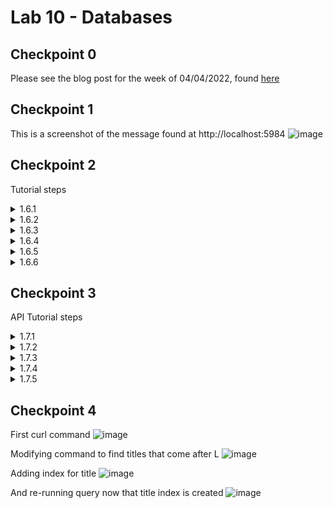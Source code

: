 # Lab 10 - Databases

## Checkpoint 0

Please see the blog post for the week of 04/04/2022, found [here](https://github.com/emkulka/oss-repo-template/wiki/Weekly-Blog)

## Checkpoint 1
This is a screenshot of the message found at http://localhost:5984
![image](https://user-images.githubusercontent.com/25308429/161283935-22877cef-ce25-4e2a-b10a-e79309c5dc72.png)

## Checkpoint 2
Tutorial steps

<details>
  <summary>1.6.1</summary>
  
  ![image](https://user-images.githubusercontent.com/25308429/161288530-0e6d9c7d-90b0-4731-b7dd-7ed39481c94f.png)
  
</details>

<details>
  <summary>1.6.2</summary>
  
  ![image](https://user-images.githubusercontent.com/25308429/161288963-f60a77e4-7c54-45e8-93e2-de44e25bdbb3.png)

</details>

<details>
  <summary>1.6.3</summary>

  ![image](https://user-images.githubusercontent.com/25308429/161289348-c38be20b-c31d-4137-b586-b709b789f7f5.png)

  ![image](https://user-images.githubusercontent.com/25308429/161289569-0e08ab4c-dddf-46a6-a20c-5cba4d216f82.png)

  ![image](https://user-images.githubusercontent.com/25308429/161289689-f9037a8b-ef7d-4190-873f-3f18583746e5.png)

</details>

<details>
  <summary>1.6.4</summary>

  ![image](https://user-images.githubusercontent.com/25308429/161293033-804bf605-7b4d-4c00-8154-b9553940a796.png)
  
  ![image](https://user-images.githubusercontent.com/25308429/161293277-6df54965-5274-4a85-90ab-65063ddfbda1.png)

</details>

<details>
  <summary>1.6.5</summary>
  
  ![image](https://user-images.githubusercontent.com/25308429/161294127-dbe3e59a-eccd-41bc-b2d6-6fdcfcd3c916.png)

  ![image](https://user-images.githubusercontent.com/25308429/161294218-aa0a54a2-c041-43cf-a2a7-e2761e5bb1f3.png)

  ![image](https://user-images.githubusercontent.com/25308429/161294412-4fb0c9a6-4cf7-4aa7-b30f-ca34a626d6df.png)
  
</details>

<details>
  <summary>1.6.6</summary>
  
  no documentation to show.
  
 </details>


## Checkpoint 3
API Tutorial steps

<details>
  <summary>1.7.1</summary>
  
  ![image](https://user-images.githubusercontent.com/25308429/161295651-a5ff967e-610a-49c5-aebe-1fb64fe12b42.png)
  
</details>

<details>
  <summary>1.7.2</summary>
  
  ![image](https://user-images.githubusercontent.com/25308429/161296409-5512d028-908c-4463-a257-4cce91ad9ed9.png)
  
  ![image](https://user-images.githubusercontent.com/25308429/161296470-0443a218-c4c1-4ce1-961d-5eec56d78ee6.png)
  
  ![image](https://user-images.githubusercontent.com/25308429/161296535-86903654-524f-4330-bc30-c858ba17a92e.png)

</details>

<details>
  <summary>1.7.3</summary>

  ![image](https://user-images.githubusercontent.com/25308429/161305647-3e6ac822-0cb6-4e2d-b8e9-fe5af9d54b8c.png)

  ![image](https://user-images.githubusercontent.com/25308429/161306180-bb24e299-28d0-43f2-bb68-baa822f620e2.png)

  ![image](https://user-images.githubusercontent.com/25308429/161307267-beb645f6-2979-46c9-97c7-73bd0afa10a5.png)

  ![image](https://user-images.githubusercontent.com/25308429/161308075-80728830-c912-4568-90c3-a2a565967e6f.png)

</details>

<details>
  <summary>1.7.4</summary>

  ![image](https://user-images.githubusercontent.com/25308429/161311999-4841f00f-afb6-4b6c-9bae-7b6aba71c3f8.png)

  *Note:* I was told to ctrl-C on this process...the replicated database has the same number of documents with the same content, but is smaller in size.
  
  ![image](https://user-images.githubusercontent.com/25308429/161312263-14925033-522e-4488-a6c1-cbe68c5e0dac.png)

</details>

<details>
  <summary>1.7.5</summary>
  
  no documentation to show.
  
</details>

## Checkpoint 4

First curl command
![image](https://user-images.githubusercontent.com/25308429/161312744-8ed1ec28-9a8e-4abd-8b6a-90b2c6203fb8.png)

Modifying command to find titles that come after L
![image](https://user-images.githubusercontent.com/25308429/161316185-9465d307-5639-4721-b728-eefce6f11b4f.png)

Adding index for title
![image](https://user-images.githubusercontent.com/25308429/161316900-d1146a52-c0fe-46f3-9645-caeb71728613.png)


And re-running query now that title index is created
![image](https://user-images.githubusercontent.com/25308429/161316973-577d67fa-3220-4e9b-9f8d-b47d4b792eb0.png)
